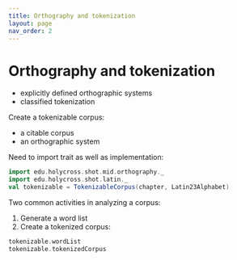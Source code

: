 ```yaml
---
title: Orthography and tokenization
layout: page
nav_order: 2
---
```



# Orthography and tokenization

- explicitly defined orthographic systems
- classified tokenization

Create a tokenizable corpus:

- a citable corpus
- an orthographic system




Need to import trait as well as implementation:
```scala
import edu.holycross.shot.mid.orthography._
import edu.holycross.shot.latin._
val tokenizable = TokenizableCorpus(chapter, Latin23Alphabet)
```


Two common activities in analyzing a corpus:

1. Generate a word list
2. Create a tokenized corpus:

```scala
tokenizable.wordList
tokenizable.tokenizedCorpus
```
